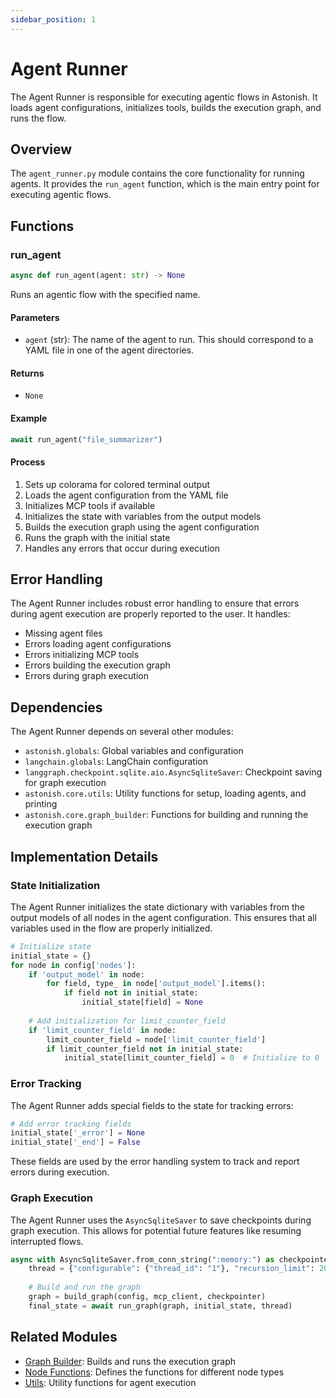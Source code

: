 ```yaml
---
sidebar_position: 1
---
```


# Agent Runner

The Agent Runner is responsible for executing agentic flows in Astonish. It loads agent configurations, initializes tools, builds the execution graph, and runs the flow.

## Overview

The `agent_runner.py` module contains the core functionality for running agents. It provides the `run_agent` function, which is the main entry point for executing agentic flows.

## Functions

### run_agent

```python
async def run_agent(agent: str) -> None
```

Runs an agentic flow with the specified name.

#### Parameters

- `agent` (str): The name of the agent to run. This should correspond to a YAML file in one of the agent directories.

#### Returns

- `None`

#### Example

```python
await run_agent("file_summarizer")
```

#### Process

1. Sets up colorama for colored terminal output
2. Loads the agent configuration from the YAML file
3. Initializes MCP tools if available
4. Initializes the state with variables from the output models
5. Builds the execution graph using the agent configuration
6. Runs the graph with the initial state
7. Handles any errors that occur during execution

## Error Handling

The Agent Runner includes robust error handling to ensure that errors during agent execution are properly reported to the user. It handles:

- Missing agent files
- Errors loading agent configurations
- Errors initializing MCP tools
- Errors building the execution graph
- Errors during graph execution

## Dependencies

The Agent Runner depends on several other modules:

- `astonish.globals`: Global variables and configuration
- `langchain.globals`: LangChain configuration
- `langgraph.checkpoint.sqlite.aio.AsyncSqliteSaver`: Checkpoint saving for graph execution
- `astonish.core.utils`: Utility functions for setup, loading agents, and printing
- `astonish.core.graph_builder`: Functions for building and running the execution graph

## Implementation Details

### State Initialization

The Agent Runner initializes the state dictionary with variables from the output models of all nodes in the agent configuration. This ensures that all variables used in the flow are properly initialized.

```python
# Initialize state
initial_state = {}
for node in config['nodes']:
    if 'output_model' in node:
        for field, type_ in node['output_model'].items():
            if field not in initial_state:
                initial_state[field] = None
    
    # Add initialization for limit_counter_field
    if 'limit_counter_field' in node:
        limit_counter_field = node['limit_counter_field']
        if limit_counter_field not in initial_state:
            initial_state[limit_counter_field] = 0  # Initialize to 0
```

### Error Tracking

The Agent Runner adds special fields to the state for tracking errors:

```python
# Add error tracking fields
initial_state['_error'] = None
initial_state['_end'] = False
```

These fields are used by the error handling system to track and report errors during execution.

### Graph Execution

The Agent Runner uses the `AsyncSqliteSaver` to save checkpoints during graph execution. This allows for potential future features like resuming interrupted flows.

```python
async with AsyncSqliteSaver.from_conn_string(":memory:") as checkpointer:
    thread = {"configurable": {"thread_id": "1"}, "recursion_limit": 200}
    
    # Build and run the graph
    graph = build_graph(config, mcp_client, checkpointer)
    final_state = await run_graph(graph, initial_state, thread)
```

## Related Modules

- [Graph Builder](/docs/api/core/graph-builder): Builds and runs the execution graph
- [Node Functions](/docs/api/core/node-functions): Defines the functions for different node types
- [Utils](/docs/api/core/utils): Utility functions for agent execution
